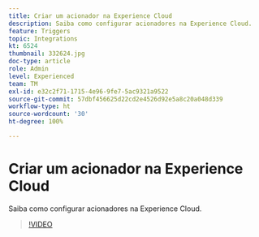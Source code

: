 ```yaml
---
title: Criar um acionador na Experience Cloud
description: Saiba como configurar acionadores na Experience Cloud.
feature: Triggers
topic: Integrations
kt: 6524
thumbnail: 332624.jpg
doc-type: article
role: Admin
level: Experienced
team: TM
exl-id: e32c2f71-1715-4e96-9fe7-5ac9321a9522
source-git-commit: 57dbf456625d22cd2e4526d92e5a8c20a048d339
workflow-type: ht
source-wordcount: '30'
ht-degree: 100%

---
```


# Criar um acionador na Experience Cloud

Saiba como configurar acionadores na Experience Cloud.

>[!VIDEO](https://video.tv.adobe.com/v/332624?quality=12)
